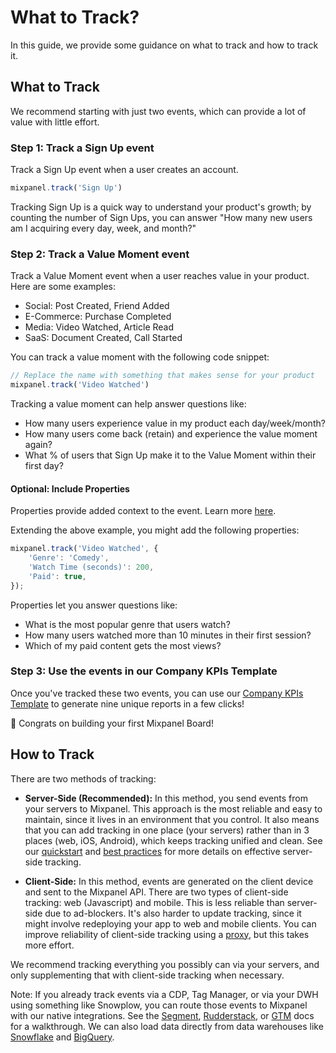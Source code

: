 # What to Track?

In this guide, we provide some guidance on what to track and how to track it.

## What to Track
We recommend starting with just two events, which can provide a lot of value with little effort.

### Step 1: Track a Sign Up event
Track a Sign Up event when a user creates an account.
```javascript
mixpanel.track('Sign Up')
```

Tracking Sign Up is a quick way to understand your product's growth; by counting the number of Sign Ups, you can answer "How many new users am I acquiring every day, week, and month?"

### Step 2: Track a Value Moment event
Track a Value Moment event when a user reaches value in your product. Here are some examples:
* Social: Post Created, Friend Added
* E-Commerce: Purchase Completed
* Media: Video Watched, Article Read
* SaaS: Document Created, Call Started

You can track a value moment with the following code snippet:
```javascript
// Replace the name with something that makes sense for your product
mixpanel.track('Video Watched')
```

Tracking a value moment can help answer questions like:
* How many users experience value in my product each day/week/month?
* How many users come back (retain) and experience the value moment again?
* What % of users that Sign Up make it to the Value Moment within their first day?

#### Optional: Include Properties
Properties provide added context to the event. Learn more [here](/docs/data-structure/events-and-properties).

Extending the above example, you might add the following properties:
```javascript
mixpanel.track('Video Watched', {
    'Genre': 'Comedy',
    'Watch Time (seconds)': 200,
    'Paid': true,
});
```

Properties let you answer questions like:
* What is the most popular genre that users watch?
* How many users watched more than 10 minutes in their first session?
* Which of my paid content gets the most views?

### Step 3: Use the events in our Company KPIs Template
Once you've tracked these two events, you can use our [Company KPIs Template](https://mixpanel.com/project?show-event-translator=true) to generate nine unique reports in a few clicks!

🎉 Congrats on building your first Mixpanel Board!

## How to Track
There are two methods of tracking:
* **Server-Side (Recommended):** In this method, you send events from your servers to Mixpanel. This approach is the most reliable and easy to maintain, since it lives in an environment that you control. It also means that you can add tracking in one place (your servers) rather than in 3 places (web, iOS, Android), which keeps tracking unified and clean. See our [quickstart](/docs/quickstart/connect-your-data) and [best practices](/docs/best-practices/server-side-best-practices) for more details on effective server-side tracking.

* **Client-Side:** In this method, events are generated on the client device and sent to the Mixpanel API. There are two types of client-side tracking: web (Javascript) and mobile. This is less reliable than server-side due to ad-blockers. It's also harder to update tracking, since it might involve redeploying your app to web and mobile clients. You can improve reliability of client-side tracking using a [proxy](/docs/tracking-methods/sdks/javascript), but this takes more effort.

We recommend tracking everything you possibly can via your servers, and only supplementing that with client-side tracking when necessary.

Note: If you already track events via a CDP, Tag Manager, or via your DWH using something like Snowplow, you can route those events to Mixpanel with our native integrations. See the [Segment](https://segment.com/docs/connections/destinations/catalog/actions-mixpanel/), [Rudderstack](https://rudderstack.com/integration/mixpanel/), or [GTM](https://github.com/mixpanel/mixpanel-gtm-template#readme) docs for a walkthrough. We can also load data directly from data warehouses like [Snowflake](/docs/tracking-methods/data-warehouse/snowflake) and [BigQuery](/docs/tracking-methods/data-warehouse/bigquery).
